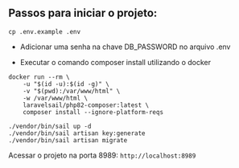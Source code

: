 ## Passos para iniciar o projeto:

```shell
cp .env.example .env
```

- Adicionar uma senha na chave DB_PASSWORD no arquivo .env

- Executar o comando composer install utilizando o docker

```shell
docker run --rm \
    -u "$(id -u):$(id -g)" \
    -v "$(pwd):/var/www/html" \
    -w /var/www/html \
    laravelsail/php82-composer:latest \
    composer install --ignore-platform-reqs
```

```shell
./vendor/bin/sail up -d
./vendor/bin/sail artisan key:generate
./vendor/bin/sail artisan migrate
```

Acessar o projeto na porta 8989: `http://localhost:8989`